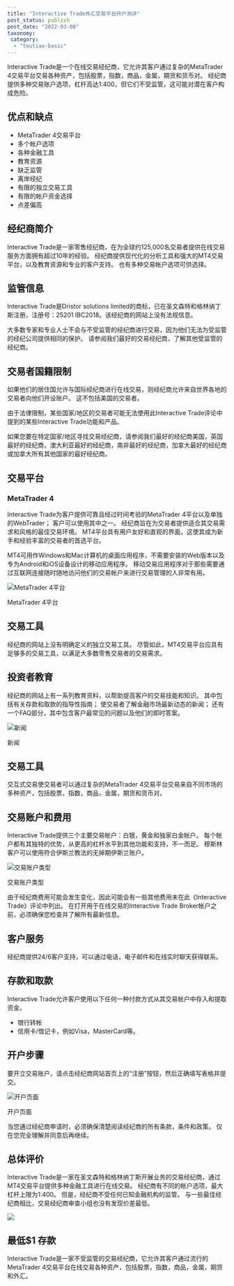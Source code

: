 ```yaml
---
title: "Interactive Trade外汇交易平台开户测评"
post_status: publish
post_date: "2022-03-08"
taxonomy:
 category: 
  - "toutiao-basic"
---
```


Interactive Trade是一个在线交易经纪商，它允许其客户通过复杂的MetaTrader 4交易平台交易各种资产，包括股票，指数，商品，金属，期货和货币对。 经纪商提供多种交易账户选项，杠杆高达1:400，但它们不受监管，这可能对潜在客户构成危险。

## 优点和缺点
- MetaTrader 4交易平台
- 多个帐户选项
- 各种金融工具
- 教育资源
- 缺乏监管
- 离岸经纪
- 有限的独立交易工具
- 有限的帐户资金选择
- 点差偏高

## 经纪商简介

Interactive Trade是一家零售经纪商，在为全球约125,000名交易者提供在线交易服务方面拥有超过10年的经验。 经纪商提供现代化的分析工具和强大的MT4交易平台，以及教育资源和专业的客户支持。 也有多种交易帐户选项可供选择。

## 监管信息

Interactive Trade是Dristor solutions limited的商标，已在圣文森特和格林纳丁斯注册，注册号：25201 IBC2018。该经纪商的网站上没有法规信息。

大多数专家和专业人士不会与不受监管的经纪商进行交易，因为他们无法为受监管的经纪公司提供相同的保护。 请参阅我们最好的交易经纪商，了解其他受监管的经纪商。

## 交易者国籍限制

如果他们的居住国允许与国际经纪商进行在线交易，则经纪商允许来自世界各地的交易者向他们开设账户。 这不包括美国的交易者。

由于法律限制，某些国家/地区的交易者可能无法使用此Interactive Trade评论中提到的某些Interactive Trade功能和产品。

如果您要在特定国家/地区寻找交易经纪商，请参阅我们最好的经纪商美国，英国最好的经纪商，澳大利亚最好的经纪商，南非最好的经纪商，加拿大最好的经纪商或加拿大所有其他国家的最好经纪商。

## 交易平台

### MetaTrader 4

Interactive Trade为客户提供可靠且经过时间考验的MetaTrader 4平台以及单独的WebTrader； 客户可以使用其中之一。 经纪商旨在为交易者提供适合其交易需求和风格的最佳交易环境。 MT4平台具有用户友好和直观的界面，这使其成为新手和经验丰富的交易者的首选平台。

MT4可用作Windows和Mac计算机的桌面应用程序，不需要安装的Web版本以及专为Android和iOS设备设计的移动应用程序。 移动交易应用程序对于那些需要通过互联网连接随时随地访问他们的交易帐户来进行交易管理的人非常有用。

![MetaTrader 4平台](https://cdn.fendou.la/funstoutiao/2020/11/Interactive-Trade-Review-MetaTrader-4-Platform-1024x342.jpg "MetaTrader 4平台")

MetaTrader 4平台

## 交易工具

经纪商的网站上没有明确定义的独立交易工具。 尽管如此，MT4交易平台应具有足够多的交易工具，以满足大多数零售交易者的交易需求。

## 投资者教育

经纪商的网站上有一系列教育资料，以帮助提高客户的交易技能和知识。 其中包括有关存款和取款的指导性指南； 使交易者了解金融市场最新动态的新闻； 还有一个FAQ部分，其中包含客户最常见的问题以及他们的即时答案。

![新闻](https://cdn.fendou.la/funstoutiao/2020/11/Interactive-Trade-Review-News-.jpg "新闻")

新闻

## 交易工具

交互式交易使交易者可以通过复杂的MetaTrader 4交易平台交易来自不同市场的多种资产，包括股票，指数，商品，金属，期货和货币对。

## 交易账户和费用

Interactive Trade提供三个主要交易帐户：白银，黄金和独家白金帐户。 每个帐户都有其独特的优势，从更高的杠杆水平到其他功能和支持，不一而足。 穆斯林客户可以使用符合伊斯兰教法的无掉期伊斯兰账户。

![交易账户类型](https://cdn.fendou.la/funstoutiao/2020/11/Interactive-Trade-Review-Account-Types.jpg "交易账户类型")

交易账户类型

由于经纪商费用可能会发生变化，因此可能会有一些其他费用未在此《Interactive Trade》评论中列出。 在打开用于在线交易的Interactive Trade Broker帐户之前，必须确保您检查并了解所有最新信息。

## 客户服务

经纪商提供24/6客户支持，可以通过电话，电子邮件和在线实时聊天获得联系。

## 存款和取款

Interactive Trade允许客户使用以下任何一种付款方式从其交易帐户中存入和提取资金。
- 银行转帐
- 信用卡/借记卡，例如Visa，MasterCard等。

## 开户步骤

要开立交易账户，请点击经纪商网站首页上的“注册”按钮，然后正确填写表格并提交。

![开户页面](https://cdn.fendou.la/funstoutiao/2020/11/Interactive-Trade-Review-Account-Opening-Page.jpg "开户页面")

开户页面

当您通过经纪商申请时，必须确保清楚阅读经纪商的所有条款，条件和政策。 仅在您完全理解并同意后再继续。

## 总体评价

Interactive Trade是一家在圣文森特和格林纳丁斯开展业务的交易经纪商，通过MT4交易平台提供多种金融工具进行在线交易。 经纪商有不同的帐户选项，最大杠杆上限为1:400。 但是，经纪商不受任何已知金融机构的监管。 与一些最佳经纪商相比，交易经纪商审查小组也没有发现价差最低。

![](https://cdn.fendou.la/funstoutiao/2020/11/Interactive-Trade-Logo.png)

## 最低$1 存款

Interactive Trade是一家不受监管的交易经纪商，它允许其客户通过流行的MetaTrader 4交易平台在线交易各种资产，包括股票，指数，商品，金属，期货和外汇。
